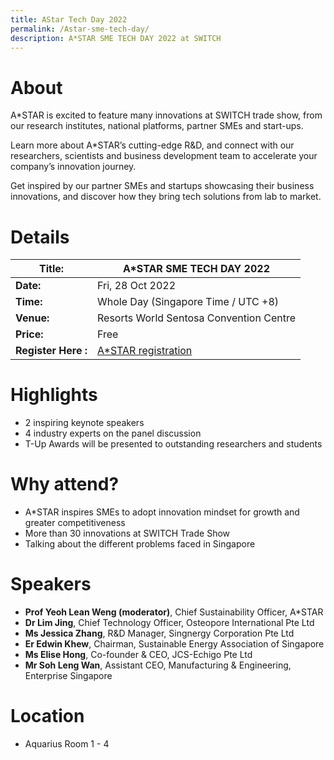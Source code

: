 ```yaml
---
title: AStar Tech Day 2022
permalink: /Astar-sme-tech-day/
description: A*STAR SME TECH DAY 2022 at SWITCH
---
```

# About
A\*STAR is excited to feature many innovations at SWITCH trade show, from our research institutes, national platforms, partner SMEs and start-ups.

Learn more about A\*STAR’s cutting-edge R&D, and connect with our researchers, scientists and business development team to accelerate your company’s innovation journey.

Get inspired by our partner SMEs and startups showcasing their business innovations, and discover how they bring tech solutions from lab to market.

# Details

| **Title:** | **A\*STAR SME TECH DAY 2022** |
| -------- | -------- |
|**Date:** | Fri, 28 Oct 2022 |
| **Time:**    | Whole Day (Singapore Time / UTC +8) |
|**Venue:** | Resorts World Sentosa Convention Centre |
|**Price:** | Free |
|**Register Here :** |[A*STAR registration ](https://form.jotform.com/222341050862446)

# Highlights
* 2 inspiring keynote speakers 
* 4 industry experts on the panel discussion 
*  T-Up Awards will be presented to outstanding researchers and students

# Why attend?
* A\*STAR inspires SMEs to adopt innovation mindset for growth and greater competitiveness
* More than 30 innovations at SWITCH Trade Show 
* Talking about the different problems faced in Singapore

# Speakers
* **Prof Yeoh Lean Weng (moderator)**, Chief Sustainability Officer, A\*STAR
* **Dr Lim Jing**, Chief Technology Officer, Osteopore International Pte Ltd
* **Ms Jessica Zhang**, R&D Manager, Singnergy Corporation Pte Ltd
* **Er Edwin Khew**, Chairman, Sustainable Energy Association of Singapore
* **Ms Elise Hong**, Co-founder & CEO, JCS-Echigo Pte Ltd
* **Mr Soh Leng Wan**, Assistant CEO, Manufacturing & Engineering, Enterprise Singapore

# Location
* Aquarius Room 1 - 4